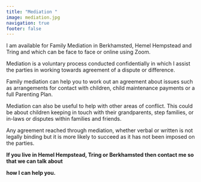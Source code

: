 ```yaml
---
title: "Mediation "
image: mediation.jpg
navigation: true
footer: false
---
```

I am available for Family Mediation in Berkhamsted, Hemel Hempstead and Tring and which can be face to face or online using Zoom.

Mediation is a voluntary process conducted confidentially in which I assist the parties in working towards agreement of a dispute or difference.

Family mediation can help you to work out an agreement about issues such as arrangements for contact with children, child maintenance payments or a full Parenting Plan.

Mediation can also be useful to help with other areas of conflict. This could be about children keeping in touch with their grandparents, step families, or in-laws or disputes within families and friends. 

Any agreement reached through mediation, whether verbal or written is not legally binding but it is more likely to succeed as it has not been imposed on the parties.

**If you live in Hemel Hempstead, Tring or Berkhamsted then contact me so that we can talk about** 

**how I can help you.**